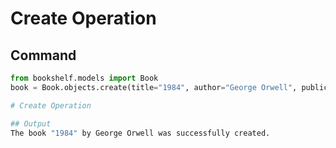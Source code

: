 # Create Operation

## Command
```python
from bookshelf.models import Book
book = Book.objects.create(title="1984", author="George Orwell", publication_year=1949)

# Create Operation

## Output
The book "1984" by George Orwell was successfully created.